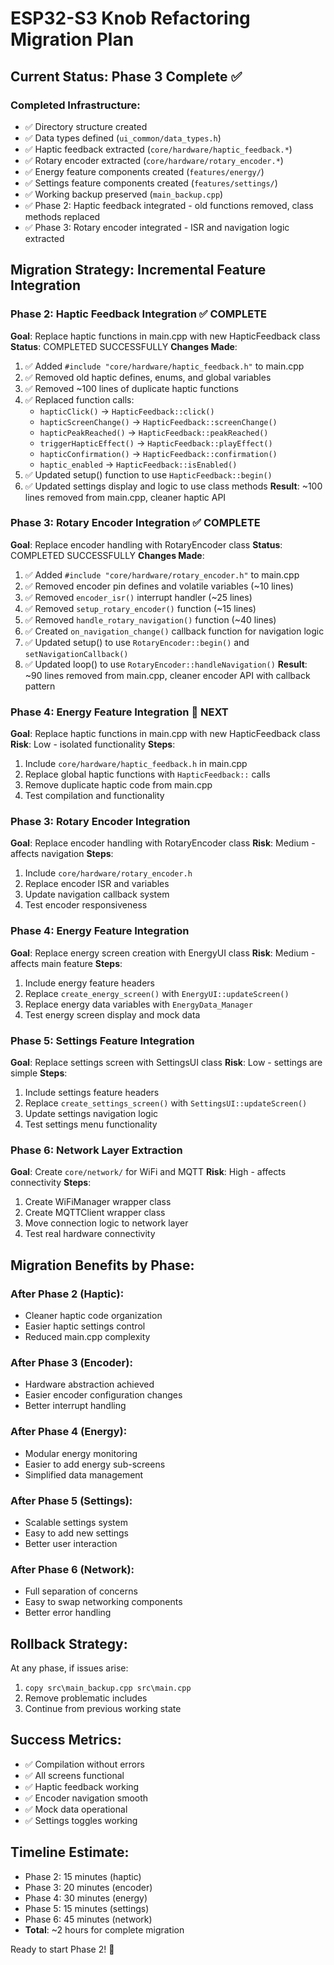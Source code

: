 # ESP32-S3 Knob Refactoring Migration Plan

## Current Status: Phase 3 Complete ✅

### Completed Infrastructure:
- ✅ Directory structure created
- ✅ Data types defined (`ui_common/data_types.h`)
- ✅ Haptic feedback extracted (`core/hardware/haptic_feedback.*`)
- ✅ Rotary encoder extracted (`core/hardware/rotary_encoder.*`)
- ✅ Energy feature components created (`features/energy/`)
- ✅ Settings feature components created (`features/settings/`)
- ✅ Working backup preserved (`main_backup.cpp`)
- ✅ Phase 2: Haptic feedback integrated - old functions removed, class methods replaced
- ✅ Phase 3: Rotary encoder integrated - ISR and navigation logic extracted

## Migration Strategy: Incremental Feature Integration

### Phase 2: Haptic Feedback Integration ✅ COMPLETE
**Goal**: Replace haptic functions in main.cpp with new HapticFeedback class
**Status**: COMPLETED SUCCESSFULLY
**Changes Made**:
1. ✅ Added `#include "core/hardware/haptic_feedback.h"` to main.cpp
2. ✅ Removed old haptic defines, enums, and global variables
3. ✅ Removed ~100 lines of duplicate haptic functions
4. ✅ Replaced function calls:
   - `hapticClick()` → `HapticFeedback::click()`
   - `hapticScreenChange()` → `HapticFeedback::screenChange()`
   - `hapticPeakReached()` → `HapticFeedback::peakReached()`
   - `triggerHapticEffect()` → `HapticFeedback::playEffect()`
   - `hapticConfirmation()` → `HapticFeedback::confirmation()`
   - `haptic_enabled` → `HapticFeedback::isEnabled()`
5. ✅ Updated setup() function to use `HapticFeedback::begin()`
6. ✅ Updated settings display and logic to use class methods
**Result**: ~100 lines removed from main.cpp, cleaner haptic API

### Phase 3: Rotary Encoder Integration ✅ COMPLETE
**Goal**: Replace encoder handling with RotaryEncoder class
**Status**: COMPLETED SUCCESSFULLY
**Changes Made**:
1. ✅ Added `#include "core/hardware/rotary_encoder.h"` to main.cpp
2. ✅ Removed encoder pin defines and volatile variables (~10 lines)
3. ✅ Removed `encoder_isr()` interrupt handler (~25 lines)
4. ✅ Removed `setup_rotary_encoder()` function (~15 lines)
5. ✅ Removed `handle_rotary_navigation()` function (~40 lines)
6. ✅ Created `on_navigation_change()` callback function for navigation logic
7. ✅ Updated setup() to use `RotaryEncoder::begin()` and `setNavigationCallback()`
8. ✅ Updated loop() to use `RotaryEncoder::handleNavigation()`
**Result**: ~90 lines removed from main.cpp, cleaner encoder API with callback pattern

### Phase 4: Energy Feature Integration 🎯 NEXT
**Goal**: Replace haptic functions in main.cpp with new HapticFeedback class
**Risk**: Low - isolated functionality
**Steps**:
1. Include `core/hardware/haptic_feedback.h` in main.cpp
2. Replace global haptic functions with `HapticFeedback::` calls
3. Remove duplicate haptic code from main.cpp
4. Test compilation and functionality

### Phase 3: Rotary Encoder Integration
**Goal**: Replace encoder handling with RotaryEncoder class
**Risk**: Medium - affects navigation
**Steps**:
1. Include `core/hardware/rotary_encoder.h`
2. Replace encoder ISR and variables
3. Update navigation callback system
4. Test encoder responsiveness

### Phase 4: Energy Feature Integration
**Goal**: Replace energy screen creation with EnergyUI class
**Risk**: Medium - affects main feature
**Steps**:
1. Include energy feature headers
2. Replace `create_energy_screen()` with `EnergyUI::updateScreen()`
3. Replace energy data variables with `EnergyData_Manager`
4. Test energy screen display and mock data

### Phase 5: Settings Feature Integration
**Goal**: Replace settings screen with SettingsUI class
**Risk**: Low - settings are simple
**Steps**:
1. Include settings feature headers
2. Replace `create_settings_screen()` with `SettingsUI::updateScreen()`
3. Update settings navigation logic
4. Test settings menu functionality

### Phase 6: Network Layer Extraction
**Goal**: Create `core/network/` for WiFi and MQTT
**Risk**: High - affects connectivity
**Steps**:
1. Create WiFiManager wrapper class
2. Create MQTTClient wrapper class
3. Move connection logic to network layer
4. Test real hardware connectivity

## Migration Benefits by Phase:

### After Phase 2 (Haptic):
- Cleaner haptic code organization
- Easier haptic settings control
- Reduced main.cpp complexity

### After Phase 3 (Encoder):
- Hardware abstraction achieved
- Easier encoder configuration changes
- Better interrupt handling

### After Phase 4 (Energy):
- Modular energy monitoring
- Easier to add energy sub-screens
- Simplified data management

### After Phase 5 (Settings):
- Scalable settings system
- Easy to add new settings
- Better user interaction

### After Phase 6 (Network):
- Full separation of concerns
- Easy to swap networking components
- Better error handling

## Rollback Strategy:
At any phase, if issues arise:
1. `copy src\main_backup.cpp src\main.cpp`
2. Remove problematic includes
3. Continue from previous working state

## Success Metrics:
- ✅ Compilation without errors
- ✅ All screens functional
- ✅ Haptic feedback working
- ✅ Encoder navigation smooth
- ✅ Mock data operational
- ✅ Settings toggles working

## Timeline Estimate:
- Phase 2: 15 minutes (haptic)
- Phase 3: 20 minutes (encoder)  
- Phase 4: 30 minutes (energy)
- Phase 5: 15 minutes (settings)
- Phase 6: 45 minutes (network)
- **Total**: ~2 hours for complete migration

Ready to start Phase 2! 🚀
